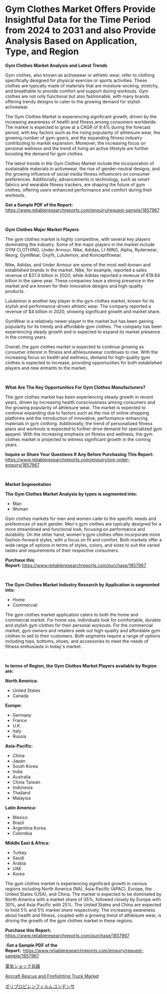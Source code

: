 <p><h1>Gym Clothes Market Offers Provide Insightful Data for the Time Period from 2024 to 2031 and also Provide Analysis Based on Application, Type, and Region</h1></p><p><strong>Gym Clothes Market Analysis and Latest Trends</strong></p>
<p><p>Gym clothes, also known as activewear or athletic wear, refer to clothing specifically designed for physical exercise or sports activities. These clothes are typically made of materials that are moisture-wicking, stretchy, and breathable to provide comfort and support during workouts. Gym clothes are not only functional but also fashionable, with many brands offering trendy designs to cater to the growing demand for stylish activewear.</p><p>The Gym Clothes Market is experiencing significant growth, driven by the increasing awareness of health and fitness among consumers worldwide. The market is expected to grow at a CAGR of 9.4% during the forecast period, with key factors such as the rising popularity of athleisure wear, the growing number of gym-goers, and the expanding fitness industry contributing to market expansion. Moreover, the increasing focus on personal wellness and the trend of living an active lifestyle are further boosting the demand for gym clothes.</p><p>The latest trends in the Gym Clothes Market include the incorporation of sustainable materials in activewear, the rise of gender-neutral designs, and the growing influence of social media fitness influencers on consumer preferences. Additionally, advancements in technology, such as smart fabrics and wearable fitness trackers, are shaping the future of gym clothes, offering users enhanced performance and comfort during their workouts.</p></p>
<p><strong>Get a Sample PDF of the Report:&nbsp;</strong> <a href="https://www.reliableresearchreports.com/enquiry/request-sample/1857967">https://www.reliableresearchreports.com/enquiry/request-sample/1857967</a></p>
<p>&nbsp;</p>
<p><strong>Gym Clothes Major Market Players</strong></p>
<p><p>The gym clothes market is highly competitive, with several key players dominating the industry. Some of the major players in the market include GYM CLOTHING, Under Armour, Nike, Adidas, LI-NING, Alpha, Ryderwear, Reorg, GymWear, Oxyfit, Lululemon, and Konceptfitwear.</p><p>Nike, Adidas, and Under Armour are some of the most well-known and established brands in the market. Nike, for example, reported a sales revenue of $37.4 billion in 2020, while Adidas reported a revenue of €19.84 billion in the same year. These companies have a strong presence in the market and are known for their innovative designs and high-quality products.</p><p>Lululemon is another key player in the gym clothes market, known for its stylish and performance-driven athletic wear. The company reported a revenue of $4 billion in 2020, showing significant growth and market share.</p><p>GymWear is a relatively newer player in the market but has been gaining popularity for its trendy and affordable gym clothes. The company has been experiencing steady growth and is expected to expand its market presence in the coming years.</p><p>Overall, the gym clothes market is expected to continue growing as consumer interest in fitness and athleisurewear continues to rise. With the increasing focus on health and wellness, demand for high-quality gym clothes is expected to increase, providing opportunities for both established players and new entrants to the market.</p></p>
<p>&nbsp;</p>
<p><strong>What Are The Key Opportunities For Gym Clothes Manufacturers?</strong></p>
<p><p>The gym clothes market has been experiencing steady growth in recent years, driven by increasing health consciousness among consumers and the growing popularity of athleisure wear. The market is expected to continue expanding due to factors such as the rise of online shopping platforms and the introduction of innovative, performance-enhancing materials in gym clothing. Additionally, the trend of personalized fitness plans and workouts is expected to further drive demand for specialized gym apparel. With the increasing emphasis on fitness and wellness, the gym clothes market is projected to witness significant growth in the coming years.</p></p>
<p><strong>Inquire or Share Your Questions If Any Before Purchasing This Report:</strong> <a href="https://www.reliableresearchreports.com/enquiry/pre-order-enquiry/1857967">https://www.reliableresearchreports.com/enquiry/pre-order-enquiry/1857967</a></p>
<p>&nbsp;</p>
<p><strong>Market Segmentation</strong></p>
<p><strong>The Gym Clothes Market Analysis by types is segmented into:</strong></p>
<p><ul><li>Man</li><li>Woman</li></ul></p>
<p><p>Gym clothes markets for men and women cater to the specific needs and preferences of each gender. Men's gym clothes are typically designed for a more streamlined and functional look, focusing on performance and durability. On the other hand, women's gym clothes often incorporate more fashion-forward styles, with a focus on fit and comfort. Both markets offer a wide range of options in terms of styles, colors, and sizes to suit the varied tastes and requirements of their respective consumers.</p></p>
<p><strong>Purchase this Report:&nbsp;</strong><a href="https://www.reliableresearchreports.com/purchase/1857967">https://www.reliableresearchreports.com/purchase/1857967</a></p>
<p>&nbsp;</p>
<p><strong>The Gym Clothes Market Industry Research by Application is segmented into:</strong></p>
<p><ul><li>Home</li><li>Commercial</li></ul></p>
<p><p>The gym clothes market application caters to both the home and commercial market. For home use, individuals look for comfortable, durable and stylish gym clothes for their personal workouts. For the commercial market, gym owners and retailers seek out high-quality and affordable gym clothes to sell to their customers. Both segments require a range of options including tops, bottoms, shoes, and accessories to meet the needs of fitness enthusiasts in today's market.</p></p>
<p>&nbsp;</p>
<p><strong>In terms of Region, the Gym Clothes Market Players available by Region are:</strong></p>
<p>
    <p> <strong> North America: </strong>
        <ul>
            <li>United States</li>
            <li>Canada</li>
        </ul>
        </p> 
    <p> <strong> Europe: </strong>
        <ul>
            <li>Germany</li>
            <li>France</li>
            <li>U.K.</li>
            <li>Italy</li>
            <li>Russia</li>
        </ul>
        </p> 
    <p> <strong> Asia-Pacific: </strong>
        <ul>
            <li>China</li>
            <li>Japan</li>
            <li>South Korea</li>
            <li>India</li>
            <li>Australia</li>
            <li>China Taiwan</li>
            <li>Indonesia</li>
            <li>Thailand</li>
            <li>Malaysia</li>
        </ul>
        </p> 
    <p> <strong> Latin America: </strong>
        <ul>
            <li>Mexico</li>
            <li>Brazil</li>
            <li>Argentina Korea</li>
            <li>Colombia</li>
        </ul>
        </p> 
    <p> <strong> Middle East & Africa: </strong>
        <ul>
            <li>Turkey</li>
            <li>Saudi</li>
            <li>Arabia</li>
            <li>UAE</li>
            <li>Korea</li>
        </ul>
    </p>
    </p>
<p><p>The gym clothes market is experiencing significant growth in various regions including North America (NA), Asia-Pacific (APAC), Europe, the United States (USA), and China. The market is expected to be dominated by North America with a market share of 35%, followed closely by Europe with 30%, and Asia-Pacific with 25%. The United States and China are expected to hold 5% and 5% market share respectively. The increasing awareness about health and fitness, coupled with a growing trend of athleisure wear, is driving the growth of the gym clothes market in these regions.</p></p>
<p><strong>Purchase this Report: </strong><a href="https://www.reliableresearchreports.com/purchase/1857967">https://www.reliableresearchreports.com/purchase/1857967</a></p>
<p>&nbsp;<strong>Get a Sample PDF of the Report:&nbsp;&nbsp;</strong><a href="https://www.reliableresearchreports.com/enquiry/request-sample/1857967">https://www.reliableresearchreports.com/enquiry/request-sample/1857967</a></p>
<p><strong></strong></p>
<p><p><a href="https://github.com/KaydenJohns1964/Market-Research-Report-List-1/blob/main/24866596009.md">電気ショック兵器</a></p><p><a href="https://copper-carbon-84f.notion.site/Aircraft-Rescue-and-Firefighting-Truck-Market-A-Comprehensive-Report-of-its-Market-Share-Growth-T-e307a2134a3349d5b719ce04e0c84f04">Aircraft Rescue and Firefighting Truck Market</a></p><p><a href="https://github.com/marbadji/Market-Research-Report-List-1/blob/main/64170076008.md">ポリプロピレンフィルムコンデンサ</a></p></p>